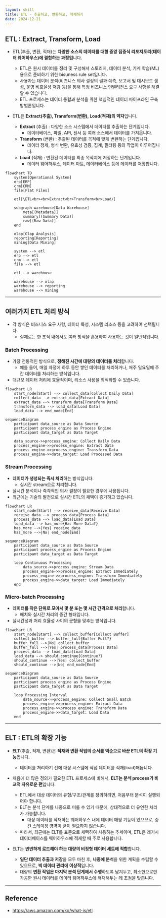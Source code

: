 ```yaml
---
layout: skill
title: ETL - 추출하고, 변환하고, 적재하기
date: 2024-12-21
---
```




## ETL : Extract, Transform, Load

- ETL(추출, 변환, 적재)는 **다양한 소스의 데이터를 대형 중앙 집중식 리포지토리(데이터 웨어하우스)에 결합하는 과정입**니다.
    - ETL은 원시 데이터를 정리 및 구성해서 스토리지, 데이터 분석, 기계 학습(ML)용으로 준비하기 위한 bisuness rule set입니다.
    - 사용자는 데이터 분석(비즈니스 의사 결정의 결과 예측, 보고서 및 대시보드 생성, 운영 비효율성 저감 등)을 통해 특정 비즈니스 인텔리전스 요구 사항을 해결할 수 있습니다.
    - ETL 프로세스는 데이터 통합과 분석을 위한 핵심적인 데이터 파이프라인 구축 방법론입니다.

- ETL은 **Extract(추출), Transform(변환), Load(적재)의 약자**입니다.
    - **Extract** (추출) : 다양한 소스 시스템에서 데이터를 추출하는 단계입니다.
        - 데이터베이스, 파일, API, 센서 등 여러 소스에서 데이터를 가져옵니다.
    - **Transform** (변환) : 추출된 데이터를 목적에 맞게 변환하는 단계입니다.
        - 데이터 정제, 형식 변환, 유효성 검증, 집계, 필터링 등의 작업이 이루어집니다.
    - **Load** (적재) : 변환된 데이터를 최종 목적지에 저장하는 단계입니다.
        - 데이터 웨어하우스, 데이터 마트, 데이터베이스 등에 데이터를 저장합니다.

```mermaid
flowchart TD
    system[Operational System]
    erp[ERP]
    crm[CRM]
    file[Flat Files]

    etl[\ETL<br><br>Extract<br>Transform<br>Load/]

    subgraph warehouse[Data Warehouse]
        meta[(Metadata)]
        summary[(Summary Data)]
        raw[(Raw Data)]
    end

    olap[Olap Analysis]
    reporting[Reporting]
    mining[Data Mining]

    system --> etl
    erp --> etl
    crm --> etl
    file --> etl

    etl --> warehouse
    
    warehouse --> olap
    warehouse --> reporting
    warehouse --> mining
```




---




## 여러가지 ETL 처리 방식

- 각 방식은 비즈니스 요구 사항, 데이터 특성, 시스템 리소스 등을 고려하여 선택됩니다.
    - 실제로는 한 조직 내에서도 여러 방식을 혼용하여 사용하는 것이 일반적입니다.


### Batch Processing

- 가장 전통적인 방식으로, **정해진 시간에 대량의 데이터를 처리**합니다.
    - 예를 들어, 매일 자정에 하루 동안 쌓인 데이터를 처리하거나, 매주 일요일에 주간 데이터를 처리하는 방식입니다.
- 대규모 데이터 처리에 효율적이며, 리소스 사용을 최적화할 수 있습니다.

```mermaid
flowchart LR
    start_node[Start] --> collect_data[Collect Daily Data]
    collect_data --> extract_data[Extract Data]
    extract_data --> transform_data[Transform Data]
    transform_data --> load_data[Load Data]
    load_data --> end_node[End]
```

```mermaid
sequenceDiagram
    participant data_source as Data Source
    participant process_engine as Process Engine
    participant data_target as Data Target

    data_source->>process_engine: Collect Daily Data
    process_engine->>process_engine: Extract Data
    process_engine->>process_engine: Transform Data
    process_engine->>data_target: Load Processed Data
```


### Stream Processing

- **데이터가 생성되는 즉시 처리**하는 방식입니다.
    - 실시간 stream으로 처리합니다.
- 실시간 분석이나 즉각적인 의사 결정이 필요한 경우에 사용됩니다.
- 최근에는 기술의 발전으로 실시간 ETL의 채택이 증가하고 있습니다.

```mermaid
flowchart LR
    start_node[Start] --> receive_data[Receive Data]
    receive_data --> process_data[Process Data]
    process_data --> load_data[Load Data]
    load_data --> has_more{Has More Data?}
    has_more -->|Yes| receive_data
    has_more -->|No| end_node[End]
```

```mermaid
sequenceDiagram
    participant data_source as Data Source
    participant process_engine as Process Engine
    participant data_target as Data Target

    loop Continuous Processing
        data_source->>process_engine: Stream Data
        process_engine->>process_engine: Extract Immediately
        process_engine->>process_engine: Transform Immediately
        process_engine->>data_target: Load Immediately
    end
```


### Micro-batch Processing

- **데이터를 작은 단위로 모아서 몇 분 또는 몇 시간 간격으로 처리**합니다.
    - 배치와 실시간 처리의 중간 형태입니다.
- 실시간성과 처리 효율성 사이의 균형을 맞추는 방식입니다.

```mermaid
flowchart LR
    start_node[Start] --> collect_buffer[Collect Buffer]
    collect_buffer --> buffer_full{Buffer Full?}
    buffer_full -->|No| collect_buffer
    buffer_full -->|Yes| process_data[Process Data]
    process_data --> load_data[Load Data]
    load_data --> should_continue{Continue?}
    should_continue -->|Yes| collect_buffer
    should_continue -->|No| end_node[End]
```

```mermaid
sequenceDiagram
    participant data_source as Data Source
    participant process_engine as Process Engine
    participant data_target as Data Target

    loop Processing Interval
        data_source->>process_engine: Collect Small Batch
        process_engine->>process_engine: Extract Data
        process_engine->>process_engine: Transform Data
        process_engine->>data_target: Load Data
    end
```




---




## ELT : ETL의 확장 기능

- **ELT**(추출, 적재, 변환)은 **적재와 변환 작업의 순서를 역순으로 바꾼 ETL의 확장 기능**입니다.
    - 데이터를 처리하기 전에 대상 시스템에 직접 데이터를 적재(load)해둡니다.

- 처음에 더 많은 정의가 필요한 ETL 프로세스에 비해서, **ELT는 분석 process가 비교적 자유로운 편**입니다.
    - ETL에서 대상 데이터의 유형/구조/관계를 정의하려면, 처음부터 분석이 실행되어야 합니다.
    - ELT는 분석 단계를 나중으로 미룰 수 있기 때문에, 상대적으로 더 유연한 처리가 가능합니다.
        - 대상 데이터를 적재하는 웨어하우스 내에 데이터 매핑 기능이 있으므로, 중간 스테이징 영역이 굳이 필요하지 않습니다.
    - 따라서, 최근에는 ELT를 표준으로 채택하여 사용하는 추세이며, ETL은 레거시 데이터베이스를 웨어하우스에 적재할 때 주로 사용합니다.

- ELT는 **빈번하게 로드해야 하는 대량의 비정형 데이터 세트에 적합**합니다.
    - **일단 데이터 추출과 저장**을 모두 마친 후, **나중에 분석**을 위한 계획을 수립할 수 있으므로, **빅 데이터 관리에 이상적**입니다.
    - 대량의 **변환 작업은 마지막 분석 단계에서 수행**하도록 남겨두고, 최소한으로만 가공한 원시 데이터를 데이터 웨어하우스에 적재해두는 데 초점을 맞춥니다.




---




## Reference

- <https://aws.amazon.com/ko/what-is/etl>
